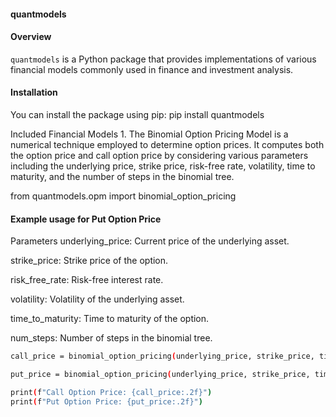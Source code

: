 #### quantmodels

#### Overview

`quantmodels` is a Python package that provides implementations of various financial models commonly used in finance and investment analysis.

#### Installation

You can install the package using pip:
pip install quantmodels

Included Financial Models
1. 
The Binomial Option Pricing Model is a numerical technique employed to determine option prices. It computes both the option price and call option price by considering various parameters including the underlying price, strike price, risk-free rate, volatility, time to maturity, and the number of steps in the binomial tree.


from quantmodels.opm import binomial_option_pricing

#### Example usage for Put Option Price

Parameters
underlying_price: Current price of the underlying asset.

strike_price: Strike price of the option.

risk_free_rate: Risk-free interest rate.

volatility: Volatility of the underlying asset.

time_to_maturity: Time to maturity of the option.

num_steps: Number of steps in the binomial tree.

```bash
call_price = binomial_option_pricing(underlying_price, strike_price, time_to_maturity, risk_free_rate, volatility, periods, 'call')

put_price = binomial_option_pricing(underlying_price, strike_price, time_to_maturity, risk_free_rate, volatility, periods, 'put')

print(f"Call Option Price: {call_price:.2f}")
print(f"Put Option Price: {put_price:.2f}")
```